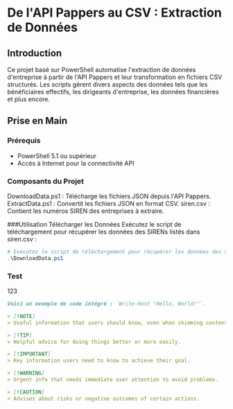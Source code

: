 
# De l'API Pappers au CSV : Extraction de Données

## Introduction
Ce projet basé sur PowerShell automatise l'extraction de données d'entreprise à partir de l'API Pappers et leur transformation en fichiers CSV structurés. Les scripts gèrent divers aspects des données tels que les bénéficiaires effectifs, les dirigeants d'entreprise, les données financières et plus encore.

## Prise en Main

### Prérequis
- PowerShell 5.1 ou supérieur
- Accès à Internet pour la connectivité API

### Composants du Projet
DownloadData.ps1 : Télécharge les fichiers JSON depuis l'API Pappers.
ExtractData.ps1 : Convertit les fichiers JSON en format CSV.
siren.csv : Contient les numéros SIREN des entreprises à extraire.

###Utilisation
Télécharger les Données
Exécutez le script de téléchargement pour récupérer les données des SIRENs listés dans siren.csv :

```powershell
# Exécutez le script de téléchargement pour récupérer les données des SIRENs listés dans siren.csv :
.\DownloadData.ps1
```

### Test

123

```markdown
Voici un exemple de code intégré : `Write-Host "Hello, World!"`.

> [!NOTE]
> Useful information that users should know, even when skimming content.

> [!TIP]
> Helpful advice for doing things better or more easily.

> [!IMPORTANT]
> Key information users need to know to achieve their goal.

> [!WARNING]
> Urgent info that needs immediate user attention to avoid problems.

> [!CAUTION]
> Advises about risks or negative outcomes of certain actions.
